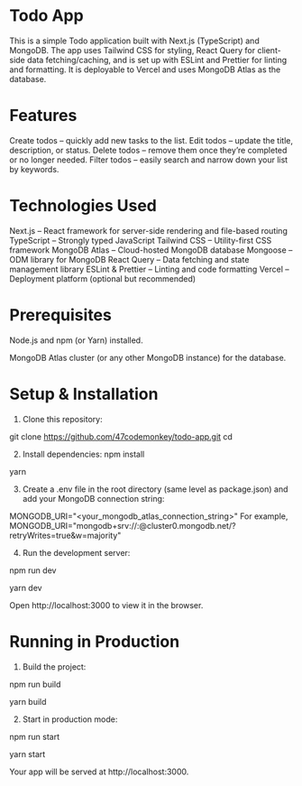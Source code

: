 # Todo App

This is a simple Todo application built with Next.js (TypeScript) and MongoDB. The app uses Tailwind CSS for styling, React Query for client-side data fetching/caching, and is set up with ESLint and Prettier for linting and formatting. It is deployable to Vercel and uses MongoDB Atlas as the database.

# Features

Create todos – quickly add new tasks to the list.
Edit todos – update the title, description, or status.
Delete todos – remove them once they’re completed or no longer needed.
Filter todos – easily search and narrow down your list by keywords.

# Technologies Used

Next.js – React framework for server-side rendering and file-based routing
TypeScript – Strongly typed JavaScript
Tailwind CSS – Utility-first CSS framework
MongoDB Atlas – Cloud-hosted MongoDB database
Mongoose – ODM library for MongoDB
React Query – Data fetching and state management library
ESLint & Prettier – Linting and code formatting
Vercel – Deployment platform (optional but recommended)

# Prerequisites

Node.js and npm (or Yarn) installed.

MongoDB Atlas cluster (or any other MongoDB instance) for the database.

# Setup & Installation

1. Clone this repository:

git clone https://github.com/47codemonkey/todo-app.git
cd <your-repo>

2. Install dependencies:
   npm install

yarn

3. Create a .env file in the root directory (same level as package.json) and add your MongoDB connection string:

MONGODB_URI="<your_mongodb_atlas_connection_string>"
For example, MONGODB_URI="mongodb+srv://<user>:<password>@cluster0.mongodb.net/<database>?retryWrites=true&w=majority"

4. Run the development server:

npm run dev

yarn dev

Open http://localhost:3000 to view it in the browser.

# Running in Production

1. Build the project:

npm run build

yarn build

2. Start in production mode:

npm run start

yarn start

Your app will be served at http://localhost:3000.
